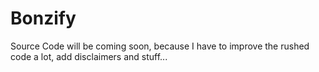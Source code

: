 # Bonzify
Source Code will be coming soon, because I have to improve the rushed code a lot, add disclaimers and stuff...
